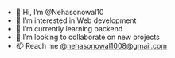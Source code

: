 - 👋 Hi, I’m @Nehasonowal10
- 👀 I’m interested in Web development
- 🌱 I’m currently learning backend 
- 💞️ I’m looking to collaborate on new projects
- 📫 Reach me @nehasonowal1008@gmail.com

<!---
Nehasonowal10/Nehasonowal10 is a ✨ special ✨ repository because its `README.md` (this file) appears on your GitHub profile.
You can click the Preview link to take a look at your changes.
--->

